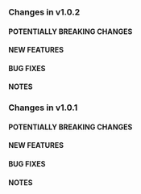 ### Changes in v1.0.2

#### POTENTIALLY BREAKING CHANGES

#### NEW FEATURES

#### BUG FIXES

#### NOTES

### Changes in v1.0.1

#### POTENTIALLY BREAKING CHANGES

#### NEW FEATURES

#### BUG FIXES

#### NOTES